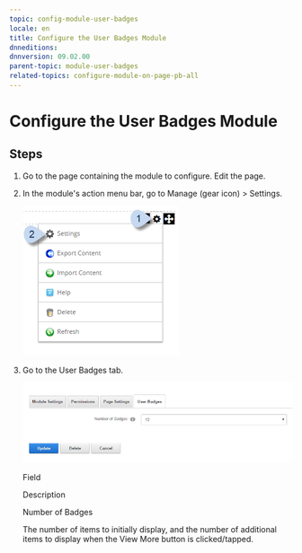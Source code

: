 ```yaml
---
topic: config-module-user-badges
locale: en
title: Configure the User Badges Module
dnneditions: 
dnnversion: 09.02.00
parent-topic: module-user-badges
related-topics: configure-module-on-page-pb-all
---
```


# Configure the User Badges Module

## Steps

1.  Go to the page containing the module to configure. Edit the page.
2.  In the module's action menu bar, go to Manage (gear icon) \> Settings.
    
      
    
    ![Manage action menu > Settings](/images/scr-actionmenu-manage-settings.png)
    
      
    
3.  Go to the User Badges tab.
    
      
    
    ![Module Settings — User Badges](/images/scr-modulesettings-UserBadges.png)
    
      
    
    Field
    
    Description
    
    Number of Badges
    
    The number of items to initially display, and the number of additional items to display when the View More button is clicked/tapped.